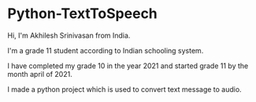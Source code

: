 # Python-TextToSpeech

Hi, I'm Akhilesh Srinivasan from India.

I'm a grade 11 student according to Indian schooling system.

I have completed my grade 10 in the year 2021 and started grade 11 by the month april of 2021.

I made a python project which is used to convert text message to audio.
